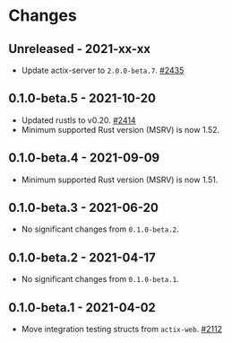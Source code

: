 # Changes

## Unreleased - 2021-xx-xx
* Update actix-server to `2.0.0-beta.7`. [#2435]

[#2435]: https://github.com/actix/actix-web/pull/2435


## 0.1.0-beta.5 - 2021-10-20
* Updated rustls to v0.20. [#2414]
* Minimum supported Rust version (MSRV) is now 1.52.

[#2414]: https://github.com/actix/actix-web/pull/2414


## 0.1.0-beta.4 - 2021-09-09
* Minimum supported Rust version (MSRV) is now 1.51.


## 0.1.0-beta.3 - 2021-06-20
* No significant changes from `0.1.0-beta.2`.


## 0.1.0-beta.2 - 2021-04-17
* No significant changes from `0.1.0-beta.1`.


## 0.1.0-beta.1 - 2021-04-02
* Move integration testing structs from `actix-web`. [#2112]

[#2112]: https://github.com/actix/actix-web/pull/2112
